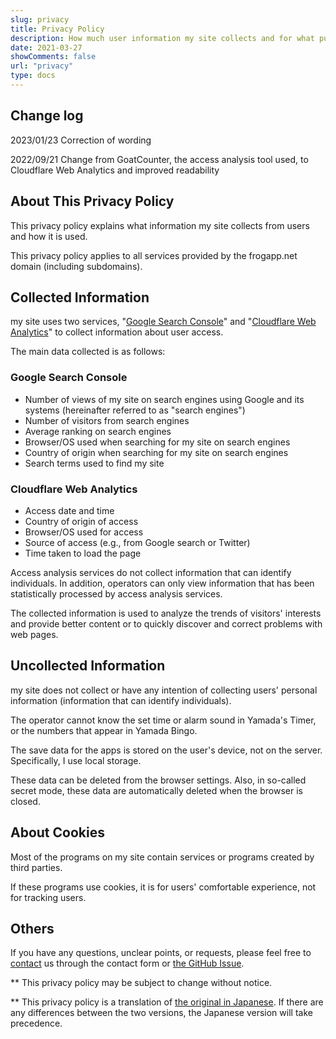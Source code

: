 ```yaml
---
slug: privacy
title: Privacy Policy
description: How much user information my site collects and for what purpose it is used
date: 2021-03-27
showComments: false
url: "privacy"
type: docs
---
```

## Change log

2023/01/23 Correction of wording

2022/09/21 Change from GoatCounter, the access analysis tool used, to Cloudflare Web Analytics and improved readability

## About This Privacy Policy

This privacy policy explains what information my site collects from users and how it is used.

This privacy policy applies to all services provided by the frogapp.net domain (including subdomains).

## Collected Information

my site uses two services, "[Google Search Console](https://search.google.com/search-console/)" and "[Cloudflare Web Analytics](https://www.cloudflare.com/web-analytics/)" to collect information about user access.

The main data collected is as follows:

### Google Search Console

- Number of views of my site on search engines using Google and its systems (hereinafter referred to as "search engines")
- Number of visitors from search engines
- Average ranking on search engines
- Browser/OS used when searching for my site on search engines
- Country of origin when searching for my site on search engines
- Search terms used to find my site

### Cloudflare Web Analytics

- Access date and time
- Country of origin of access
- Browser/OS used for access
- Source of access
(e.g., from Google search or Twitter)
- Time taken to load the page

Access analysis services do not collect information that can identify individuals. In addition, operators can only view information that has been statistically processed by access analysis services.

The collected information is used to analyze the trends of visitors' interests and provide better content or to quickly discover and correct problems with web pages.

## Uncollected Information

my site does not collect or have any intention of collecting users' personal information (information that can identify individuals).

The operator cannot know the set time or alarm sound in Yamada's Timer, or the numbers that appear in Yamada Bingo.

The save data for the apps is stored on the user's device, not on the server. Specifically, I use local storage.

These data can be deleted from the browser settings. Also, in so-called secret mode, these data are automatically deleted when the browser is closed.

## About Cookies

Most of the programs on my site contain services or programs created by third parties.

If these programs use cookies, it is for users' comfortable experience, not for tracking users.

## Others

If you have any questions, unclear points, or requests, please feel free to [contact](/en/contact) us through the contact form or [the GitHub Issue](https://github.com/r-40021/new-portfolio-and-blog/issues).

** This privacy policy may be subject to change without notice.

** This privacy policy is a translation of [the original in Japanese](/privacy). If there are any differences between the two versions, the Japanese version will take precedence.
